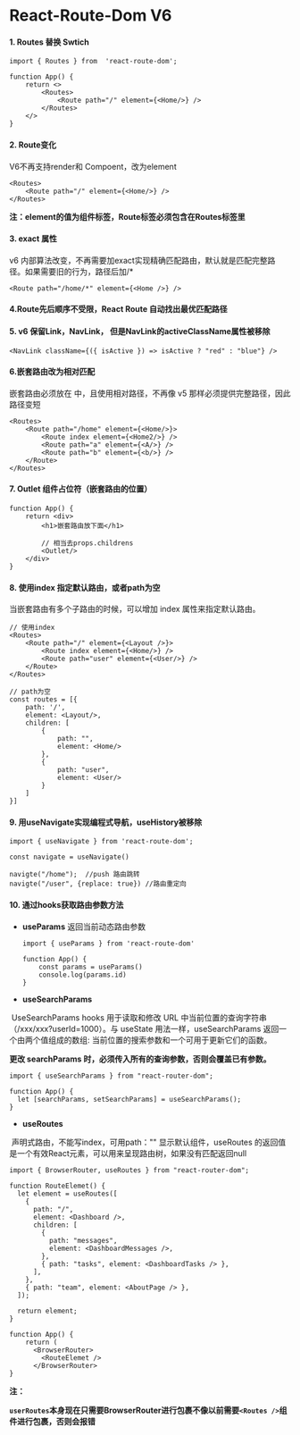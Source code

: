 # React-Route-Dom V6

#### 1. Routes 替换 Swtich

```react
import { Routes } from  'react-route-dom';

function App() {
    return <>
        <Routes>
        	<Route path="/" element={<Home/>} />	
        </Routes>
    </>
}
```



#### 2. Route变化

V6不再支持render和 Compoent，改为element

```react
<Routes>
	<Route path="/" element={<Home/>} />	
</Routes>
```

**注：element的值为组件标签，Route标签必须包含在Routes标签里**



#### 3. exact 属性

v6 内部算法改变，不再需要加exact实现精确匹配路由，默认就是匹配完整路径。如果需要旧的行为，路径后加/*

```react
<Route path="/home/*" element={<Home />} /> 
```



#### 4.Route先后顺序不受限，React Route 自动找出最优匹配路径



#### 5. v6 保留Link，NavLink， 但是NavLink的activeClassName属性被移除

```rea	
<NavLink className={({ isActive }) => isActive ? "red" : "blue"} />
```



#### 6.嵌套路由改为相对匹配

嵌套路由必须放在<Routes> </Routes>中，且使用相对路径，不再像 v5 那样必须提供完整路径，因此路径变短

```react
<Routes>
    <Route path="/home" element={<Home/>}>
    	<Route index element={<Home2/>} />
        <Route path="a" element={<A/>} />
        <Route path="b" element={<b/>} />
    </Route>
</Routes>
```



#### 7. Outlet 组件占位符（嵌套路由的位置）

```react
function App() {
    return <div>
        <h1>嵌套路由放下面</h1>
        
        // 相当去props.childrens
        <Outlet/>
    </div>
}
```



#### 8. 使用index 指定默认路由，或者path为空

当嵌套路由有多个子路由的时候，可以增加 index 属性来指定默认路由。

```react
// 使用index
<Routes>
    <Route path="/" element={<Layout />}>
    	<Route index element={<Home/>} />
        <Route path="user" element={<User/>} />
    </Route>
</Routes>

// path为空
const routes = [{
    path: '/',
    element: <Layout/>,
    children: [
        {
            path: "",
            element: <Home/>
        },
        {
            path: "user",
            element: <User/>
        }
    ]
}]
```



#### 9. 用useNavigate实现编程式导航，useHistory被移除

```react
import { useNavigate } from 'react-route-dom';

const navigate = useNavigate()

navigte("/home");  //push 路由跳转
navigte("/user", {replace: true}) //路由重定向
```



#### 10. 通过hooks获取路由参数方法

* **useParams** 返回当前动态路由参数

  ```react
  import { useParams } from 'react-route-dom'
  
  function App() {
      const params = useParams()
      console.log(params.id)
  }
  ```



* **useSearchParams**

​	UseSearchParams hooks 用于读取和修改 URL 中当前位置的查询字符串（/xxx/xxx?userId=1000）。与  useState 用法一样，useSearchParams 返回一个由两个值组成的数组: 当前位置的搜索参数和一个可用于更新它们的函数。

**更改 searchParams 时，必须传入所有的查询参数，否则会覆盖已有参数。**

```react
import { useSearchParams } from "react-router-dom";

function App() {
  let [searchParams, setSearchParams] = useSearchParams();
}
```



* **useRoutes** 

​	声明式路由，不能写index，可用path："" 显示默认组件，useRoutes 的返回值是一个有效React元素，可以用来呈现路由树，如果没有匹配返回null

```react
import { BrowserRouter, useRoutes } from "react-router-dom";

function RouteElemet() {
  let element = useRoutes([
    {
      path: "/",
      element: <Dashboard />,
      children: [
        {
          path: "messages",
          element: <DashboardMessages />,
        },
        { path: "tasks", element: <DashboardTasks /> },
      ],
    },
    { path: "team", element: <AboutPage /> },
  ]);

  return element;
}

function App() {
    return (
      <BrowserRouter>
        <RouteElemet />
      </BrowserRouter>
}
```

**注：**

**`userRoutes`本身现在只需要BrowserRouter进行包裹不像以前需要`<Routes />`组件进行包裹，否则会报错**
